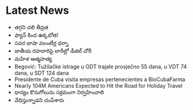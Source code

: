 # Latest News
-  తగ్గని చలి తీవ్రత
-  ఫ్యాన్‌ కింద ఉక్కబోత!
-  సవర భాషా వలంటీర్ల ధర్నా
-  జాతీయ రహదారిపై లారీల్లో డీజిల్‌ చోరీ
-  మహిళ ఆత్మహత్య
-  Begović: Tužilačke istrage u ODT trajale prosječno 55 dana, u VDT 74 dana, u SDT 124 dana
-  Presidente de Cuba visita empresas pertenecientes a BioCubaFarma
-  Nearly 104M Americans Expected to Hit the Road for Holiday Travel
-  ధాన్యం కొనుగోలును సక్రమంగా నిర్వహించాలి
-  వేధిస్తున్నాడని చంపేశారు

